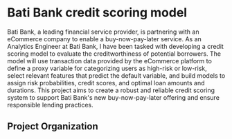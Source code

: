 # Bati Bank credit scoring model

Bati Bank, a leading financial service provider, is partnering with an eCommerce company to enable a buy-now-pay-later service. As an Analytics Engineer at Bati Bank, I have been tasked with developing a credit scoring model to evaluate the creditworthiness of potential borrowers. The model will use transaction data provided by the eCommerce platform to define a proxy variable for categorizing users as high-risk or low-risk, select relevant features that predict the default variable, and build models to assign risk probabilities, credit scores, and optimal loan amounts and durations. This project aims to create a robust and reliable credit scoring system to support Bati Bank's new buy-now-pay-later offering and ensure responsible lending practices.

## Project Organization
